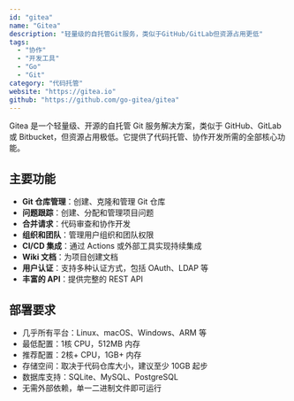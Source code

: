 ```yaml
---
id: "gitea"
name: "Gitea"
description: "轻量级的自托管Git服务，类似于GitHub/GitLab但资源占用更低"
tags:
  - "协作"
  - "开发工具"
  - "Go"
  - "Git"
category: "代码托管"
website: "https://gitea.io"
github: "https://github.com/go-gitea/gitea"
---
```


Gitea 是一个轻量级、开源的自托管 Git 服务解决方案，类似于 GitHub、GitLab 或 Bitbucket，但资源占用极低。它提供了代码托管、协作开发所需的全部核心功能。

## 主要功能

- **Git 仓库管理**：创建、克隆和管理 Git 仓库
- **问题跟踪**：创建、分配和管理项目问题
- **合并请求**：代码审查和协作开发
- **组织和团队**：管理用户组织和团队权限
- **CI/CD 集成**：通过 Actions 或外部工具实现持续集成
- **Wiki 文档**：为项目创建文档
- **用户认证**：支持多种认证方式，包括 OAuth、LDAP 等
- **丰富的 API**：提供完整的 REST API

## 部署要求

- 几乎所有平台：Linux、macOS、Windows、ARM 等
- 最低配置：1核 CPU，512MB 内存
- 推荐配置：2核+ CPU，1GB+ 内存
- 存储空间：取决于代码仓库大小，建议至少 10GB 起步
- 数据库支持：SQLite、MySQL、PostgreSQL
- 无需外部依赖，单一二进制文件即可运行 
